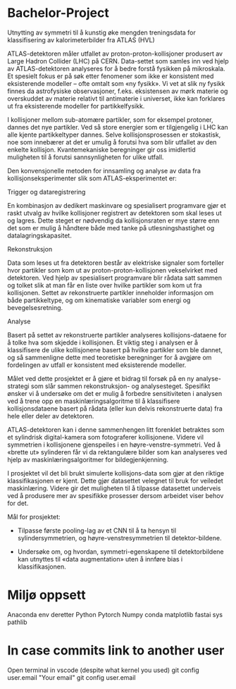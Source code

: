 # Bachelor-Project
Utnytting av symmetri til å kunstig øke mengden treningsdata for klassifisering av kalorimeterbilder fra ATLAS (HVL) 

ATLAS-detektoren måler utfallet av proton-proton-kollisjoner produsert av Large Hadron Collider (LHC) på CERN. Data-settet som samles inn ved hjelp av ATLAS-detektoren analyseres for å bedre forstå fysikken på mikroskala. Et spesielt fokus er på søk etter fenomener som ikke er konsistent med eksisterende modeller – ofte omtalt som «ny fysikk». Vi vet at slik ny fysikk finnes da astrofysiske observasjoner, f.eks. eksistensen av mørk materie og overskuddet av materie relativt til antimaterie i universet, ikke kan forklares ut fra eksisterende modeller for partikkelfysikk. 

I kollisjoner mellom sub-atomære partikler, som for eksempel protoner, dannes det nye partikler. Ved så store energier som er tilgjengelig i LHC kan alle kjente partikkeltyper dannes. Selve kollisjonsprosessen er stokastisk, noe som innebærer at det er umulig å forutsi hva som blir utfallet av den enkelte kollisjon. Kvantemekaniske beregninger gir oss imidlertid muligheten til å forutsi sannsynligheten for ulike utfall. 

Den konvensjonelle metoden for innsamling og analyse av data fra kollisjonseksperimenter slik som ATLAS-eksperimentet er: 

Trigger og dataregistrering 

En kombinasjon av dedikert maskinvare og spesialisert programvare gjør et raskt utvalg av hvilke kollisjoner registrert av detektoren som skal leses ut og lagres. Dette steget er nødvendig da kollisjonsraten er mye større enn det som er mulig å håndtere både med tanke på utlesningshastighet og datalagringskapasitet.  

Rekonstruksjon 

Data som leses ut fra detektoren består av elektriske signaler som forteller hvor partikler som kom ut av proton-proton-kollisjonen vekselvirket med detektoren. Ved hjelp av spesialisert programvare blir rådata satt sammen og tolket slik at man får en liste over hvilke partikler som kom ut fra kollisjonen. Settet av rekonstruerte partikler inneholder informasjon om både partikkeltype, og om kinematiske variabler som energi og bevegelsesretning. 

Analyse 

Basert på settet av rekonstruerte partikler analyseres kollisjons-dataene for å tolke hva som skjedde i kollisjonen. Et viktig steg i analysen er å klassifisere de ulike kollisjonene basert på hvilke partikler som ble dannet, og så sammenligne dette med teoretiske beregninger for å avgjøre om fordelingen av utfall er konsistent med eksisterende modeller.  

Målet ved dette prosjektet er å gjøre et bidrag til forsøk på en ny analyse-strategi som slår sammen rekonstruksjon- og analysesteget. Spesifikt ønsker vi å undersøke om det er mulig å forbedre sensitiviteten i analysen ved å trene opp en maskinlæringsalgoritme til å klassifisere kollisjonsdataene basert på rådata (eller kun delvis rekonstruerte data) fra hele eller deler av detektoren. 

ATLAS-detektoren kan i denne sammenhengen litt forenklet betraktes som et sylindrisk digital-kamera som fotograferer kollisjonene. Videre vil symmetrien i kollisjonene gjenspeiles i en høyre-venstre-symmetri. Ved å «brette ut» sylinderen får vi da rektangulære bilder som kan analyseres ved hjelp av maskinlæringsalgoritmer for bildegjenkjenning.  

I prosjektet vil det bli brukt simulerte kollisjons-data som gjør at den riktige klassifikasjonen er kjent. Dette gjør datasettet velegnet til bruk for veiledet maskinlæring. Videre gir det muligheten til å tilpasse datasettet underveis ved å produsere mer av spesifikke prosesser dersom arbeidet viser behov for det. 


Mål for prosjektet: 

- Tilpasse første pooling-lag av et CNN til å ta hensyn til sylindersymmetrien, og høyre-venstresymmetrien til detektor-bildene. 

- Undersøke om, og hvordan, symmetri-egenskapene til detektorbildene kan utnyttes til «data augmentation» uten å innføre bias i klassifikasjonen. 

# Miljø oppsett
Anaconda env deretter
Python
Pytorch
Numpy
conda
matplotlib
fastai
sys
pathlib

# In case commits link to another user
Open terminal in vscode (despite what kernel you used)
git config user.email "Your email"
git config user.email
